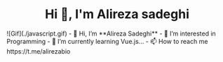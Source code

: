 <h1 align="center">Hi 👋, I'm Alireza sadeghi</h1>
![Gif](./javascript.gif)
- 👋 Hi, I’m **Alireza Sadeghi**
- 👀 I’m interested in Programming
- 🌱 I’m currently learning Vue.js...
- 📫 How to reach me https://t.me/alirezabio
